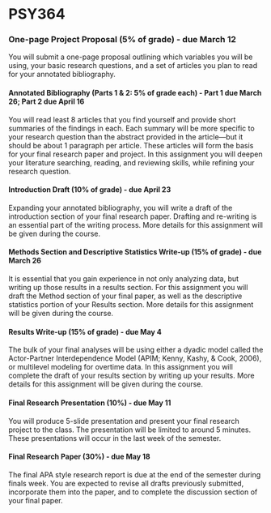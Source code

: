 # PSY364

### One-page Project Proposal (5% of grade) - due March 12
You will submit a one-page proposal outlining which variables you will be using, your basic research
questions, and a set of articles you plan to read for your annotated bibliography. 

#### Annotated Bibliography (Parts 1 & 2: 5% of grade each) - Part 1 due March 26; Part 2 due April 16
You will read least 8 articles that you find yourself and provide short summaries of the findings in each.
Each summary will be more specific to your research question than the abstract provided in the article—but it
should be about 1 paragraph per article. These articles will form the basis for your final research paper and project. In this assignment you will deepen your literature searching, reading, and reviewing skills, while refining your research question. 

#### Introduction Draft (10% of grade) - due April 23
Expanding your annotated bibliography, you will write a draft of the introduction section of your final
research paper. Drafting and re-writing is an essential part of the writing process. More details for this assignment will be given during the course.

#### Methods Section and Descriptive Statistics Write-up (15% of grade) - due March 26
It is essential that you gain experience in not only analyzing data, but writing up those results in a results section. For this assignment you will draft the Method section of your final paper, as well as the descriptive statistics portion of your Results section. More details for this assignment will be given during the course.

#### Results Write-up (15% of grade) - due May 4
The bulk of your final analyses will be using either a dyadic model called the Actor-Partner Interdependence Model (APIM; Kenny, Kashy, & Cook, 2006), or multilevel modeling for overtime data. In this
assignment you will complete the draft of your results section by writing up your results. More details for this assignment will be given during the course.

#### Final Research Presentation (10%) - due May 11
You will produce 5-slide presentation and present your final research project to the class. The presentation
will be limited to around 5 minutes. These presentations will occur in the last week of the semester. 

#### Final Research Paper (30%) - due May 18
The final APA style research report is due at the end of the semester during finals week. You are expected
to revise all drafts previously submitted, incorporate them into the paper, and to complete the discussion section of your final paper. 
